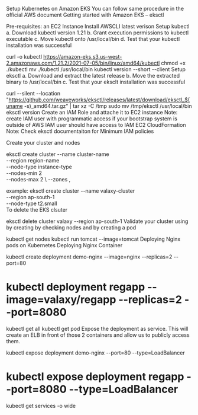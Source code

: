 Setup Kubernetes on Amazon EKS
You can follow same procedure in the official AWS document Getting started with Amazon EKS – eksctl

Pre-requisites:
an EC2 Instance
Install AWSCLI latest verison
Setup kubectl
a. Download kubectl version 1.21
b. Grant execution permissions to kubectl executable
c. Move kubectl onto /usr/local/bin
d. Test that your kubectl installation was successful

curl -o kubectl https://amazon-eks.s3.us-west-2.amazonaws.com/1.21.2/2021-07-05/bin/linux/amd64/kubectl
chmod +x ./kubectl
mv ./kubectl /usr/local/bin 
kubectl version --short --client
Setup eksctl
a. Download and extract the latest release
b. Move the extracted binary to /usr/local/bin
c. Test that your eksclt installation was successful

curl --silent --location "https://github.com/weaveworks/eksctl/releases/latest/download/eksctl_$(uname -s)_amd64.tar.gz" | tar xz -C /tmp
sudo mv /tmp/eksctl /usr/local/bin
eksctl version
Create an IAM Role and attache it to EC2 instance
Note: create IAM user with programmatic access if your bootstrap system is outside of AWS
IAM user should have access to
IAM
EC2
CloudFormation
Note: Check eksctl documentaiton for Minimum IAM policies

Create your cluster and nodes

eksctl create cluster --name cluster-name  \
--region region-name \
--node-type instance-type \
--nodes-min 2 \
--nodes-max 2 \ 
--zones <AZ-1>,<AZ-2>

example:
eksctl create cluster --name valaxy-cluster \
   --region ap-south-1 \
--node-type t2.small \
To delete the EKS clsuter

eksctl delete cluster valaxy --region ap-south-1
Validate your cluster using by creating by checking nodes and by creating a pod

kubectl get nodes
kubectl run tomcat --image=tomcat 
Deploying Nginx pods on Kubernetes
Deploying Nginx Container

kubectl create deployment  demo-nginx --image=nginx --replicas=2 --port=80
# kubectl deployment regapp --image=valaxy/regapp --replicas=2 --port=8080
kubectl get all
kubectl get pod
Expose the deployment as service. This will create an ELB in front of those 2 containers and allow us to publicly access them.

kubectl expose deployment demo-nginx --port=80 --type=LoadBalancer
# kubectl expose deployment regapp --port=8080 --type=LoadBalancer
kubectl get services -o wide
